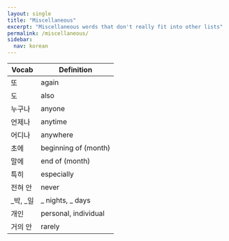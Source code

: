 ```yaml
---
layout: single
title: "Miscellaneous"
excerpt: "Miscellaneous words that don't really fit into other lists"
permalink: /miscellaneous/
sidebar:
  nav: korean
---
```


| Vocab    | Definition           |
| -------- | -------------------- |
| 또       | again                |
| 도       | also                 |
| 누구나   | anyone               |
| 언제나   | anytime              |
| 어디나   | anywhere             |
| 초에     | beginning of (month) |
| 말에     | end of (month)       |
| 특히     | especially           |
| 전혀 안  | never                |
| _박, _일 | _ nights, _ days     |
| 개인     | personal, individual |
| 거의 안  | rarely               |
